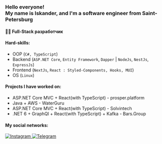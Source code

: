 ### <h3 align="left">Hello everyone!<br/> My name is Iskander, and I'm a software engineer from Saint-Petersburg</h3>

#### 👨‍🎓 Full-Stack разработчик

#### Hard-skills:
   - OOP (`C#, TypeScript`)
   - Backend (`ASP.NET Core`, `Entity Framework`, `Dapper` | `NodeJs`, `NestJs`, `ExpressJs`)
   - Frontend (`NextJs`, `React : Styled-Components, Hooks, MUI`)
   - OS (`Linux`)


#### Projects I have worked on:
   - ASP.NET Core MVC + React(with TypeScript) - prosper.platform
   - Java + AWS - WaterGuru
   - ASP.NET Core MVC + React(with TypeScript) - Solvintech
   - .NET 6 + GraphQl + React(with TypeScript) + Kafka - Bars.Group


 
#### My social networks:

<a href="https://www.instagram.com/_faggod_/">
   <img top="0" src="https://img.shields.io/badge/instagram-%23E4405F.svg?style=for-the-badge&logo=Instagram&logoColor=white" alt="Instagram" target="_blank" margin-left="10px">
<a href="https://t.me/faggod">
   <img top="0" src="https://img.shields.io/badge/Telegram-2CA5E0?style=for-the-badge&logo=telegram&logoColor=white" alt="Telegram" target="_blank" margin-left="10px">

